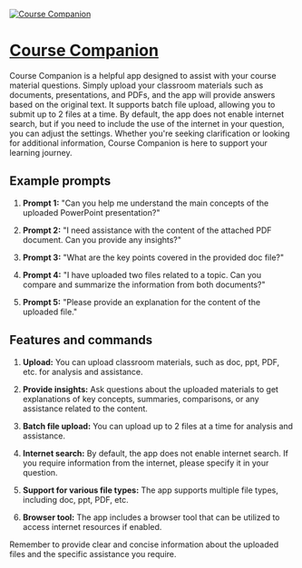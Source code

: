 [![Course Companion](https://files.oaiusercontent.com/file-3wdq8DmbITr3e6nDpcBCk4Ct?se=2123-10-17T10%3A15%3A35Z&sp=r&sv=2021-08-06&sr=b&rscc=max-age%3D31536000%2C%20immutable&rscd=attachment%3B%20filename%3D22ca8717-f768-4ca6-b7f8-8ee21d9f79ca.png&sig=xBJ1YvKeJDpCLFlzMQuLPNnBboxuejzPEXnQ/jJRjEc%3D)](https://chat.openai.com/g/g-VzENzIMFP-course-companion)

# [Course Companion](https://chat.openai.com/g/g-VzENzIMFP-course-companion)

Course Companion is a helpful app designed to assist with your course material questions. Simply upload your classroom materials such as documents, presentations, and PDFs, and the app will provide answers based on the original text. It supports batch file upload, allowing you to submit up to 2 files at a time. By default, the app does not enable internet search, but if you need to include the use of the internet in your question, you can adjust the settings. Whether you're seeking clarification or looking for additional information, Course Companion is here to support your learning journey.

## Example prompts

1. **Prompt 1:** "Can you help me understand the main concepts of the uploaded PowerPoint presentation?"

2. **Prompt 2:** "I need assistance with the content of the attached PDF document. Can you provide any insights?"

3. **Prompt 3:** "What are the key points covered in the provided doc file?"

4. **Prompt 4:** "I have uploaded two files related to a topic. Can you compare and summarize the information from both documents?"

5. **Prompt 5:** "Please provide an explanation for the content of the uploaded file."

## Features and commands

1. **Upload:** You can upload classroom materials, such as doc, ppt, PDF, etc. for analysis and assistance.

2. **Provide insights:** Ask questions about the uploaded materials to get explanations of key concepts, summaries, comparisons, or any assistance related to the content.

3. **Batch file upload:** You can upload up to 2 files at a time for analysis and assistance.

4. **Internet search:** By default, the app does not enable internet search. If you require information from the internet, please specify it in your question.

5. **Support for various file types:** The app supports multiple file types, including doc, ppt, PDF, etc.

6. **Browser tool:** The app includes a browser tool that can be utilized to access internet resources if enabled.

Remember to provide clear and concise information about the uploaded files and the specific assistance you require.